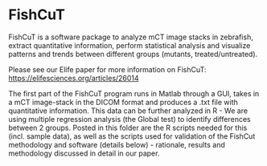 # FishCuT

FishCuT is a software package to analyze mCT image stacks in zebrafish, extract quantitative information, perform statistical analysis and visualize patterns and trends between different groups (mutants, treated/untreated).

Please see our Elife paper for more information on FishCuT:
https://elifesciences.org/articles/26014

The first part of the FishCuT program runs in Matlab through a GUI, takes in a mCT image-stack in the DICOM format and produces a .txt file with quantitative information. This data can be further analyzed in R - We are using multiple regression analysis (the Global test) to identify differences between 2 groups. Posted in this folder are the R scripts needed for this (incl. sample data), as well as the scripts used for validation of the FishCut methodology and software (details below) - rationale, results and methodology discussed in detail in our paper.



